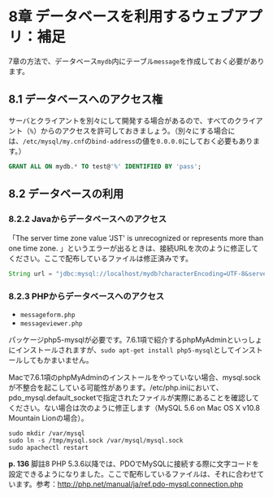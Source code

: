 # 8章 データベースを利用するウェブアプリ：補足

7章の方法で、データベース`mydb`内にテーブル`message`を作成しておく必要があります。

## 8.1 データベースへのアクセス権

サーバとクライアントを別々にして開発する場合があるので、すべてのクライアント（`%`）からのアクセスを許可しておきましょう。（別々にする場合には、`/etc/mysql/my.cnf`の`bind-address`の値を`0.0.0.0`にしておく必要もあります。）

```sql
GRANT ALL ON mydb.* TO test@'%' IDENTIFIED BY 'pass';
```

## 8.2 データベースの利用

### 8.2.2 Javaからデータベースへのアクセス

「The server time zone value 'JST' is unrecognized or represents more than one time zone. 」というエラーが出るときは、接続URLを次のように修正してください。ここで配布しているファイルは修正済みです。

```java
String url = "jdbc:mysql://localhost/mydb?characterEncoding=UTF-8&serverTimezone=JST";
```

### 8.2.3 PHPからデータベースへのアクセス

* `messageform.php`
* `messageviewer.php`

パッケージphp5-mysqlが必要です。7.6.1項で紹介するphpMyAdminといっしょにインストールされますが、`sudo apt-get install php5-mysql`としてインストールしてもかまいません。

Macで7.6.1項のphpMyAdminのインストールをやっていない場合、mysql.sockが不整合を起こしている可能性があります。/etc/php.iniにおいて、pdo_mysql.default_socketで指定されたファイルが実際にあることを確認してください。ない場合は次のように修正します（MySQL 5.6 on Mac OS X v10.8 Mountain Lionの場合）。

```
sudo mkdir /var/mysql
sudo ln -s /tmp/mysql.sock /var/mysql/mysql.sock
sudo apachectl restart
```

**p. 136** 脚註8 PHP 5.3.6以降では、PDOでMySQLに接続する際に文字コードを設定できるようになりました。ここで配布しているファイルは、それに合わせています。参考：http://php.net/manual/ja/ref.pdo-mysql.connection.php
